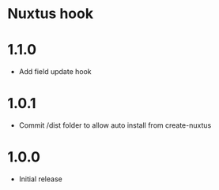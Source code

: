 # Nuxtus hook

# 1.1.0

- Add field update hook

# 1.0.1

- Commit /dist folder to allow auto install from create-nuxtus

# 1.0.0

- Initial release